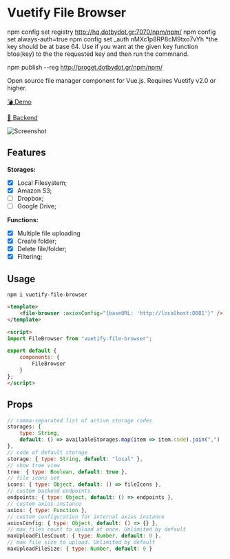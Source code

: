 # Vuetify File Browser

npm config set registry http://hq.dotbydot.gr:7070/npm/npm/
npm config set always-auth=true
npm config set _auth nMXc1p8RP8cM9txo7vYh *the key should be at base 64. Use if you want at the given key function
btoa(key) to the the requested key and then run the commnand.

npm publish --reg http://proget.dotbydot.gr/npm/npm/

Open source file manager component for Vue.js. Requires Vuetify v2.0 or higher.

[💣 Demo](https://vuetify-file-browser-demo.herokuapp.com/) 

[🚀 Backend](https://github.com/semeniuk/vuetify-file-browser-server)

![Screenshot](https://user-images.githubusercontent.com/15949274/65264191-c6a55c00-db16-11e9-841a-81e3906e5ca7.PNG)

## Features

**Storages:**
- [x] Local Filesystem;
- [x] Amazon S3;
- [ ] Dropbox;
- [ ] Google Drive;

**Functions:**
- [x] Multiple file uploading
- [x] Create folder;
- [x] Delete file/folder;
- [x] Filtering;

## Usage

```
npm i vuetify-file-browser
```

```html
<template>
    <file-browser :axiosConfig="{baseURL: 'http://localhost:8081'}" />
</template>

<script>
import FileBrowser from "vuetify-file-browser";

export default {
    components: {
        FileBrowser
    }
};
</script>
```

## Props

```js
// comma-separated list of active storage codes
storages: {
    type: String,
    default: () => availableStorages.map(item => item.code).join(",")
},
// code of default storage
storage: { type: String, default: "local" },
// show tree view
tree: { type: Boolean, default: true },
// file icons set
icons: { type: Object, default: () => fileIcons },
// custom backend endpoints
endpoints: { type: Object, default: () => endpoints },
// custom axios instance
axios: { type: Function },
// custom configuration for internal axios instance
axiosConfig: { type: Object, default: () => {} },
// max files count to upload at once. Unlimited by default
maxUploadFilesCount: { type: Number, default: 0 },
// max file size to upload. Unlimited by default
maxUploadFileSize: { type: Number, default: 0 }
```